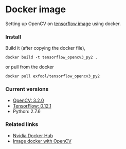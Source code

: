 # Docker image

Setting up OpenCV on [tensorflow image](gcr.io/tensorflow/tensorflow:0.12.1) using docker.


### Install
Build it (after copying the docker file),
```
docker build -t tensorflow_opencv3_py2 .
```
or pull from the docker
```
docker pull exfool/tensorflow_opencv3_py2
```

### Current versions
- [OpenCV: 3.2.0](https://github.com/Itseez/opencv/archive/3.2.0.zip)
- [TensorFlow: 0.12.1](gcr.io/tensorflow/tensorflow:0.12.1)
- Python: 2.7.6

### Related links
- [Nvidia Docker Hub ](https://hub.docker.com/r/tensorflow/tensorflow/tags/)
- [Image docker with OpenCV](https://github.com/kampta/docker-tensorflow-opencv3.1)
